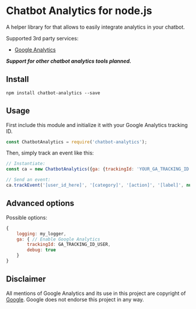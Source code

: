 # Chatbot Analytics for node.js

A helper library for that allows to easily integrate analytics in your chatbot.

Supported 3rd party services:

* [Google Analytics](https://analytics.google.com)

_**Support for other chatbot analytics tools planned.**_

## Install

`npm install chatbot-analytics --save`

## Usage

First include this module and initialize it with your Google Analytics tracking ID.

```javascript
const ChatbotAnalytics = require('chatbot-analytics');
```

Then, simply track an event like this:

```javascript
// Instantiate:
const ca = new ChatbotAnalytics({ga: {trackingId: 'YOUR_GA_TRACKING_ID'}});

// Send an event:
ca.trackEvent('[user_id_here]', '[category]', '[action]', '[label]', null, {locale: 'en'});
```

## Advanced options

Possible options:

```javascript
{
    logging: my_logger,
    ga: { // Enable Google Analytics
        trackingId: GA_TRACKING_ID_USER,
        debug: true
    }
}
```

## Disclaimer

All mentions of Google Analytics and its use in this project are copyright of [Google](http://google.com). Google does not endorse this project in any way.
